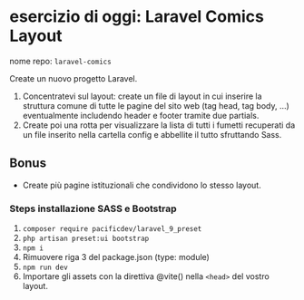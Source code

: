 # esercizio di oggi: **Laravel Comics Layout**

nome repo: `laravel-comics`

Create un nuovo progetto Laravel.

1. Concentratevi sul layout: create un file di layout in cui inserire la struttura comune di tutte le pagine del sito web (tag head, tag body, ...) eventualmente includendo header e footer tramite due partials.
1. Create poi una rotta per visualizzare la lista di tutti i fumetti recuperati da un file inserito nella cartella config e abbellite il tutto sfruttando Sass.

## Bonus

- Create più pagine istituzionali che condividono lo stesso layout.

### Steps installazione SASS e Bootstrap

1. `composer require pacificdev/laravel_9_preset`
1. `php artisan preset:ui bootstrap`
1. `npm i`
1. Rimuovere riga 3 del package.json (type: module)
1. `npm run dev`
1. Importare gli assets con la direttiva @vite() nella `<head>` del vostro layout.
